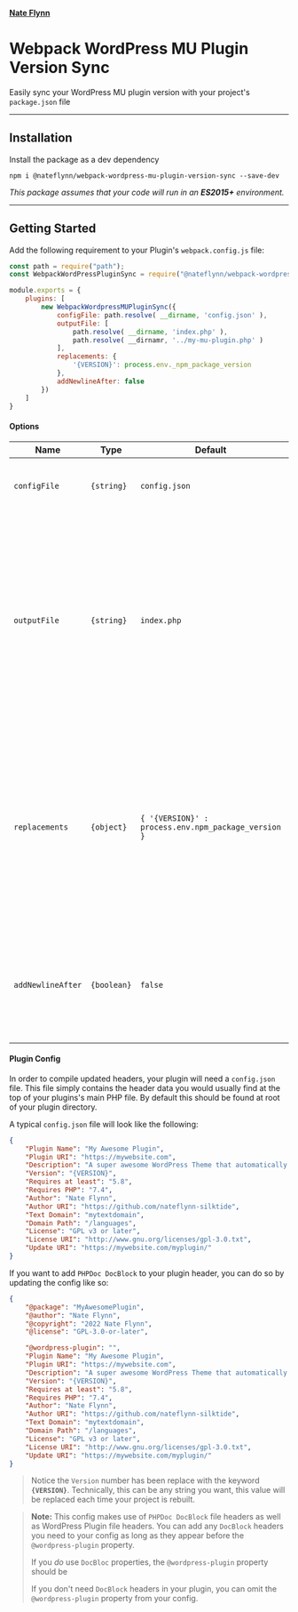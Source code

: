 **[Nate Flynn](https://github.com/nateflynn-silktide)**

# Webpack WordPress MU Plugin Version Sync

Easily sync your WordPress MU plugin version with your project's `package.json` file

___

## Installation

Install the package as a dev dependency

```
npm i @nateflynn/webpack-wordpress-mu-plugin-version-sync --save-dev
```

*This package assumes that your code will run in an **ES2015+** environment.*

___

## Getting Started

Add the following requirement to your Plugin's `webpack.config.js` file:

```js
const path = require("path");
const WebpackWordPressPluginSync = require("@nateflynn/webpack-wordpress-mu-plugin-version-sync");

module.exports = {
    plugins: [
        new WebpackWordpressMUPluginSync({
            configFile: path.resolve( __dirname, 'config.json' ),
            outputFile: [
                path.resolve( __dirname, 'index.php' ),
                path.resolve( __dirnamr, '../my-mu-plugin.php' )
            ],
            replacements: {
                '{VERSION}': process.env._npm_package_version
            },
            addNewlineAfter: false
        })
    ]
}
```

#### Options

| Name | Type | Default | Description |
| ---- | ---- | ------- | ----------- |
| `configFile` | `{string}` | `config.json` | Absolute path to the plugin's `config.json` file |
| `outputFile` | `{string}` | `index.php`   | The output location for the plugin's main file. By default this is the `index.php` file found at the root of your plugin directory, but this may be changed to a filename that represents your plugin name instead. |
| `replacements` | `{object}` | `{ '{VERSION}' : process.env.npm_package_version }` | An object containing key / value pairs of values to be replaced within your `config.json` file. Using this you can define your own placeholders that will be replaced when your config file is parsed. |
| `addNewlineAfter` | `{boolean}` | `false` | When set to `true` will ensure a newline is added directly after the file header when it's generated. |

#### Plugin Config

In order to compile updated headers, your plugin will need a `config.json` file. This file simply contains the header data you would usually find at the top of your plugins's main PHP file. By default this should be found at root of your plugin directory.

A typical `config.json` file will look like the following:

```json
{
    "Plugin Name": "My Awesome Plugin",
    "Plugin URI": "https://mywebsite.com",
    "Description": "A super awesome WordPress Theme that automatically keeps track of version.",
    "Version": "{VERSION}",
    "Requires at least": "5.8",
    "Requires PHP": "7.4",
    "Author": "Nate Flynn",
    "Author URI": "https://github.com/nateflynn-silktide",
    "Text Domain": "mytextdomain",
    "Domain Path": "/languages",
    "License": "GPL v3 or later",
    "License URI": "http://www.gnu.org/licenses/gpl-3.0.txt",
    "Update URI": "https://mywebsite.com/myplugin/"
}
```

If you want to add `PHPDoc DocBlock` to your plugin header, you can do so by updating the config like so:

```json
{
    "@package": "MyAwesomePlugin",
    "@author": "Nate Flynn",
    "@copyright": "2022 Nate Flynn",
    "@license": "GPL-3.0-or-later",

    "@wordpress-plugin": "",
    "Plugin Name": "My Awesome Plugin",
    "Plugin URI": "https://mywebsite.com",
    "Description": "A super awesome WordPress Theme that automatically keeps track of version.",
    "Version": "{VERSION}",
    "Requires at least": "5.8",
    "Requires PHP": "7.4",
    "Author": "Nate Flynn",
    "Author URI": "https://github.com/nateflynn-silktide",
    "Text Domain": "mytextdomain",
    "Domain Path": "/languages",
    "License": "GPL v3 or later",
    "License URI": "http://www.gnu.org/licenses/gpl-3.0.txt",
    "Update URI": "https://mywebsite.com/myplugin/"
}
```

> Notice the `Version` number has been replace with the keyword **`{VERSION}`**. Technically, this can be any string you want, this value will be replaced each time your project is rebuilt.

> **Note:** This config makes use of `PHPDoc DocBlock` file headers as well as WordPress Plugin file headers. You can add any `DocBlock` headers you need to your config as long as they appear before the `@wordpress-plugin` property.
> 
> If you *do* use `DocBloc` properties, the `@wordpress-plugin` property should be 
> 
> If you don't need `DocBlock` headers in your plugin, you can omit the `@wordpress-plugin` property from your config.